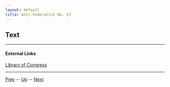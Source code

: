 ```yaml
---
layout: default
title: Anti-Federalist No. 23
---
```


## Text

---
#### External Links
[Library of Congress]()

---

[Prev](22.md) -- [Up](README.md) -- [Next](24.md)
